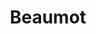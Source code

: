 ---
layout: project.pug
title: Beaumot
description: An IE8 compatible web application that displays X words on the screen for Y amount of time.
tags:
  - archive
  - html
  - css
  - js
  - jquery
  - github
  - github pages

intro:
    The very common situation where a speech therapist needs
    a website where they can display specific words on the screen for a set amount of time! No problem.
    And keep in mind, the computer might be old. Like super old.

hrefs:
    - name: beaumot
      url: https://github.com/Denperidge/Beaumot
    - url: https://denperidge.com/Beaumot/

good_things:
  - Compatible with IE8 to ensure maximum device compatibility
  - The design is neutral but nice!

bad_things:
  - Only in Dutch
---
